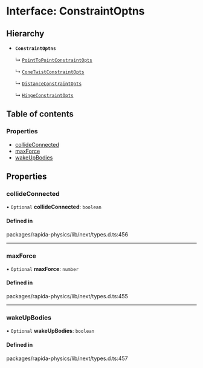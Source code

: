 # Interface: ConstraintOptns

## Hierarchy

- **`ConstraintOptns`**

  ↳ [`PointToPointConstraintOpts`](PointToPointConstraintOpts.md)

  ↳ [`ConeTwistConstraintOpts`](ConeTwistConstraintOpts.md)

  ↳ [`DistanceConstraintOpts`](DistanceConstraintOpts.md)

  ↳ [`HingeConstraintOpts`](HingeConstraintOpts.md)

## Table of contents

### Properties

- [collideConnected](ConstraintOptns.md#collideconnected)
- [maxForce](ConstraintOptns.md#maxforce)
- [wakeUpBodies](ConstraintOptns.md#wakeupbodies)

## Properties

### collideConnected

• `Optional` **collideConnected**: `boolean`

#### Defined in

packages/rapida-physics/lib/next/types.d.ts:456

___

### maxForce

• `Optional` **maxForce**: `number`

#### Defined in

packages/rapida-physics/lib/next/types.d.ts:455

___

### wakeUpBodies

• `Optional` **wakeUpBodies**: `boolean`

#### Defined in

packages/rapida-physics/lib/next/types.d.ts:457
